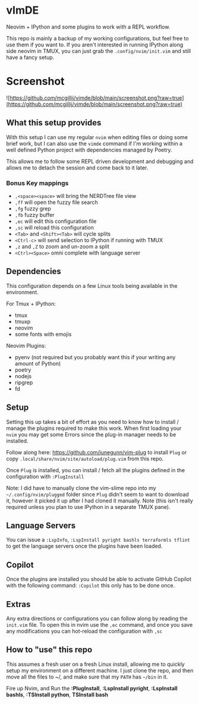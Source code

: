 # vImDE
Neovim + IPython and some plugins to work with a REPL workflow.

This repo is mainly a backup of my working configurations, but feel free to use them if you want to.
If you aren't interested in running IPython along side neovim in TMUX, you can just grab the `.config/nvim/init.vim` and still have a fancy setup.

# Screenshot
![https://github.com/mcgillij/vimde/blob/main/screenshot.png?raw=true](https://github.com/mcgillij/vimde/blob/main/screenshot.png?raw=true)

## What this setup provides
With this setup I can use my regular `nvim` when editing files or doing some brief work, but I can also use the `vimde` command if I'm working within a well defined Python project with dependencies managed by Poetry.

This allows me to follow some REPL driven development and debugging and allows me to detach the session and come back to it later.

### Bonus Key mappings
- `,<space><space>` will bring the NERDTree file view
- `,ff` will open the fuzzy file search
- `,fg` fuzzy grep
- `,fb` fuzzy buffer
- `,ec` will edit this configuration file
- `,sc` will reload this configuration
- `<Tab>` and `<Shift><Tab>` will cycle splits
- `<Ctrl-c>` will send selection to IPython if running with TMUX
- `,z` and `,Z` to zoom and un-zoom a split
- `<Ctrl><Space>` omni complete with language server

## Dependencies

This configuration depends on a few Linux tools being available in the environment.

For Tmux + IPython:
- tmux
- tmuxp
- neovim
- some fonts with emojis

Neovim Plugins:
- pyenv (not required but you probably want this if your writing any amount of Python)
- poetry
- nodejs
- ripgrep
- fd

## Setup
Setting this up takes a bit of effort as you need to know how to install / manage the plugins required to make this work.
When first loading your `nvim` you may get some Errors since the plug-in manager needs to be installed.

Follow along here: https://github.com/junegunn/vim-plug to install `Plug` or copy `.local/share/nvim/site/autoload/plug.vim` from this repo.

Once `Plug` is installed, you can install / fetch all the plugins defined in the configuration with `:PlugInstall`

Note: I did have to manually clone the vim-slime repo into my `~/.config/nvim/plugged` folder since `Plug` didn't seem to want to download it, however it picked it up after I had cloned it manually. Note (this isn't really required unless you plan to use IPython in a separate TMUX pane).

## Language Servers
You can issue a `:LspInfo`, `:LspInstall pyright bashls terraformls tflint` to get the language servers once the plugins have been loaded.

## Copilot
Once the plugins are installed you should be able to activate GitHub Copilot with the following command: `:Copilot` this only has to be done once.

## Extras

Any extra directions or configurations you can follow along by reading the `init.vim` file.
To open this in nvim use the `,ec` command, and once you save any modifications you can hot-reload the configuration with `,sc`

## How to "use" this repo
This assumes a fresh user on a fresh Linux install, allowing me to quickly setup my environment on a different machine. I just clone the repo, and then move all the files to ~/, and make sure that my `PATH` has `~/bin` in it.

Fire up Nvim, and Run the **:PlugInstall**, **:LspInstall pyright**, **:LspInstall bashls**, **:TSInstall python**, **TSInstall bash**
